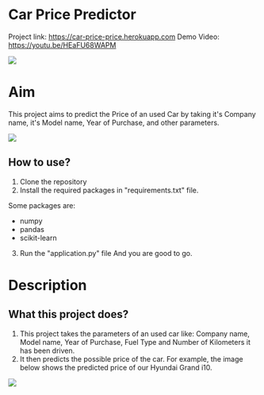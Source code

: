 # Car Price Predictor

Project link: https://car-price-price.herokuapp.com
Demo Video: https://youtu.be/HEaFU68WAPM

<img src="[https://github.com/rajtilakls2510/car_price_predictor/blob/master/demo.png](https://github.com/SamChaudhary1234/Car-Price-Predictor-Project-Machine-Learning-Linear-Regression/blob/main/demo.png)">



# Aim

This project aims to predict the Price of an used Car by taking it's Company name, it's Model name, Year of Purchase, and other parameters.

<img src="https://github.com/rajtilakls2510/car_price_predictor/blob/master/predict.png">

## How to use?

1. Clone the repository
2. Install the required packages in "requirements.txt" file.

Some packages are:
 - numpy 
 - pandas 
 - scikit-learn

3. Run the "application.py" file
And you are good to go. 

# Description

## What this project does?

1. This project takes the parameters of an used car like: Company name, Model name, Year of Purchase, Fuel Type and Number of Kilometers it has been driven.
2. It then predicts the possible price of the car. For example, the image below shows the predicted price of our Hyundai Grand i10. 

<img src="https://github.com/rajtilakls2510/car_price_predictor/blob/master/predict.png">



